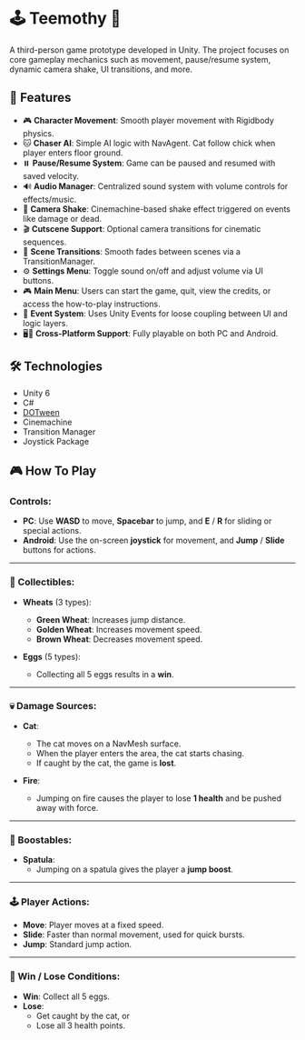 # 🕹️ Teemothy 🐤

A third-person game prototype developed in Unity. The project focuses on core gameplay mechanics such as movement, pause/resume system, dynamic camera shake, UI transitions, and more.

## 🚀 Features

- 🎮 **Character Movement**: Smooth player movement with Rigidbody physics.
- 🐱 **Chaser AI**: Simple AI logic with NavAgent. Cat follow chick when player enters floor ground.
- ⏸️ **Pause/Resume System**: Game can be paused and resumed with saved velocity.
- 🔊 **Audio Manager**: Centralized sound system with volume controls for effects/music.
- 🎥 **Camera Shake**: Cinemachine-based shake effect triggered on events like damage or dead.
- 🎬 **Cutscene Support**: Optional camera transitions for cinematic sequences.
- 🧭 **Scene Transitions**: Smooth fades between scenes via a TransitionManager.
- ⚙️ **Settings Menu**: Toggle sound on/off and adjust volume via UI buttons.
- 🎮 **Main Menu**:   Users can start the game, quit, view the credits, or access the how-to-play instructions.
- 📜 **Event System**: Uses Unity Events for loose coupling between UI and logic layers.
- 🖥️📱 **Cross-Platform Support**: Fully playable on both PC and Android.

## 🛠️ Technologies

- Unity 6
- C#
- [DOTween](http://dotween.demigiant.com/)
- Cinemachine
- Transition Manager
- Joystick Package

## 🎮 How To Play

### Controls:
- **PC**: Use **WASD** to move, **Spacebar** to jump, and **E** / **R** for sliding or special actions.
- **Android**: Use the on-screen **joystick** for movement, and **Jump** / **Slide** buttons for actions.

---

### 🥖 Collectibles:
- **Wheats** (3 types):
  - **Green Wheat**: Increases jump distance.
  - **Golden Wheat**: Increases movement speed.
  - **Brown Wheat**: Decreases movement speed.
  
- **Eggs** (5 types):
  - Collecting all 5 eggs results in a **win**.

---

### 💀 Damage Sources:
- **Cat**:
  - The cat moves on a NavMesh surface.
  - When the player enters the area, the cat starts chasing.
  - If caught by the cat, the game is **lost**.

- **Fire**:
  - Jumping on fire causes the player to lose **1 health** and be pushed away with force.

---

### 🚀 Boostables:
- **Spatula**:
  - Jumping on a spatula gives the player a **jump boost**.

---

### 🕹️ Player Actions:
- **Move**: Player moves at a fixed speed.
- **Slide**: Faster than normal movement, used for quick bursts.
- **Jump**: Standard jump action.

---

### 🏁 Win / Lose Conditions:
- **Win**: Collect all 5 eggs.
- **Lose**: 
  - Get caught by the cat, or  
  - Lose all 3 health points.